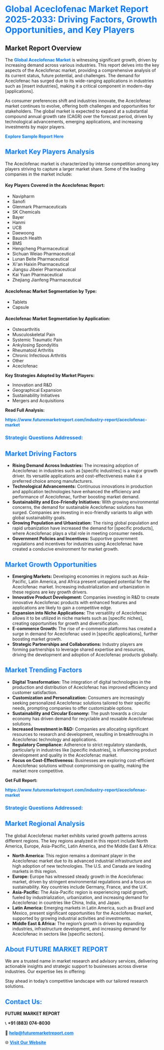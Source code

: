 <h1 style="color: #007BFF;">Global Aceclofenac Market Report 2025-2033: Driving Factors, Growth Opportunities, and Key Players</h1>

<section id="overview">
<h2>Market Report Overview</h2>
<p>The <a href="https://www.futuremarketreport.com/industry-report/aceclofenac-market" style="color: #007BFF; text-decoration: none;"><strong>Global Aceclofenac Market</strong></a> is witnessing significant growth, driven by increasing demand across various industries. This report delves into the key aspects of the Aceclofenac market, providing a comprehensive analysis of its current status, future potential, and challenges. The demand for Aceclofenac has surged due to its wide-ranging applications in industries such as [insert industries], making it a critical component in modern-day [applications].</p>
<p>As consumer preferences shift and industries innovate, the Aceclofenac market continues to evolve, offering both challenges and opportunities for stakeholders. The global market is expected to expand at a substantial compound annual growth rate (CAGR) over the forecast period, driven by technological advancements, emerging applications, and increasing investments by major players.</p>
</section>

<section id="overview">
<p><a href="https://www.futuremarketreport.com/request-sample/reportId=125559" style="color: #007BFF; text-decoration: none;"><strong>Explore Sample Report Here</strong></a></p>
</section>

<section id="key-players">
<h2 style="color: #007BFF;">Market Key Players Analysis</h2>
<p>The Aceclofenac market is characterized by intense competition among key players striving to capture a larger market share. Some of the leading companies in the market include:</p>
<h4>Key Players Covered in the Aceclofenac Report:</h4>
<ul><li>Navipharm</li><li>Sanofi</li><li>Glenmark Pharmaceuticals</li><li>SK Chemicals</li><li>Bayer</li><li>Hanmi</li><li>UCB</li><li>Daewoong</li><li>Bausch Health</li><li>BMS</li><li>Hengcheng Pharmaceutical</li><li>Sichuan Weiao Pharmaceutical</li><li>Lunan Beite Pharmaceutical</li><li>Xi&#039;an Haixin Pharmaceutical</li><li>Jiangsu Jibeier Pharmaceutical</li><li>Kai Yuan Pharmaceutical</li><li>Zhejiang Jianfeng Pharmaceutical</li></ul>
<h4>Aceclofenac Market Segmentation by Type:</h4>
<ul><li>Tablets</li><li>Capsule</li></ul>

<h4>Aceclofenac Market Segmentation by Application:</h4>
<ul><li>Osteoarthritis</li><li>Musculoskeletal Pain</li><li>Systemic Traumatic Pain</li><li>Ankylosing Spondylitis</li><li>Rheumatoid Arthritis</li><li>Chronic Infectious Arthritis</li><li>Other</li><li>Aceclofenac</li></ul>
<p><strong>Key Strategies Adopted by Market Players:</strong></p>
<ul>
<li>Innovation and R&D</li>
<li>Geographical Expansion</li>
<li>Sustainability Initiatives</li>
<li>Mergers and Acquisitions</li>
</ul>
</section>

<section>
<p><strong>Read Full Analysis: </strong></p><a href="https://www.futuremarketreport.com/industry-report/aceclofenac-market" style="color: #007BFF; text-decoration: none;"><strong>https://www.futuremarketreport.com/industry-report/aceclofenac-market</strong></a>
<h3 style="color: #007BFF;">Strategic Questions Addressed:</h3>
</section>

<section id="driving-factors">
<h2 style="color: #007BFF;">Market Driving Factors</h2>
<ul>
<li><strong>Rising Demand Across Industries:</strong> The increasing adoption of Aceclofenac in industries such as [specific industries] is a major growth driver. Its versatile applications and cost-effectiveness make it a preferred choice among manufacturers.</li>
<li><strong>Technological Advancements:</strong> Continuous innovations in production and application technologies have enhanced the efficiency and performance of Aceclofenac, further boosting market demand.</li>
<li><strong>Sustainability and Eco-Friendly Initiatives:</strong> With growing environmental concerns, the demand for sustainable Aceclofenac solutions has surged. Companies are investing in eco-friendly variants to align with global sustainability goals.</li>
<li><strong>Growing Population and Urbanization:</strong> The rising global population and rapid urbanization have increased the demand for [specific products], where Aceclofenac plays a vital role in meeting consumer needs.</li>
<li><strong>Government Policies and Incentives:</strong> Supportive government regulations and incentives for industries using Aceclofenac have created a conducive environment for market growth.</li>
</ul>
</section>

<section id="growth-opportunities">
<h2 style="color: #007BFF;">Market Growth Opportunities</h2>
<ul>
<li><strong>Emerging Markets:</strong> Developing economies in regions such as Asia-Pacific, Latin America, and Africa present untapped potential for the Aceclofenac market. Increasing industrialization and urbanization in these regions are key growth drivers.</li>
<li><strong>Innovative Product Development:</strong> Companies investing in R&D to create innovative Aceclofenac products with enhanced features and applications are likely to gain a competitive edge.</li>
<li><strong>Expansion into Niche Applications:</strong> The versatility of Aceclofenac allows it to be utilized in niche markets such as [specific niches], creating opportunities for growth and diversification.</li>
<li><strong>E-commerce Growth:</strong> The rise of e-commerce platforms has created a surge in demand for Aceclofenac used in [specific applications], further boosting market growth.</li>
<li><strong>Strategic Partnerships and Collaborations:</strong> Industry players are forming partnerships to leverage shared expertise and resources, driving the development and adoption of Aceclofenac products globally.</li>
</ul>
</section>

<section id="trending-factors">
<h2 style="color: #007BFF;">Market Trending Factors</h2>
<ul>
<li><strong>Digital Transformation:</strong> The integration of digital technologies in the production and distribution of Aceclofenac has improved efficiency and customer satisfaction.</li>
<li><strong>Customization and Personalization:</strong> Consumers are increasingly seeking personalized Aceclofenac solutions tailored to their specific needs, prompting companies to offer customizable options.</li>
<li><strong>Sustainability and Circular Economy:</strong> The push towards a circular economy has driven demand for recyclable and reusable Aceclofenac solutions.</li>
<li><strong>Increased Investment in R&D:</strong> Companies are allocating significant resources to research and development, resulting in breakthroughs in Aceclofenac technology and applications.</li>
<li><strong>Regulatory Compliance:</strong> Adherence to strict regulatory standards, particularly in industries like [specific industries], is influencing product development and quality in the Aceclofenac market.</li>
<li><strong>Focus on Cost-Effectiveness:</strong> Businesses are exploring cost-efficient Aceclofenac solutions without compromising on quality, making the market more competitive.</li>
</ul>
</section>

<section>
<p><strong>Get Full Report: </strong></p><a href="https://www.futuremarketreport.com/industry-report/aceclofenac-market" style="color: #007BFF; text-decoration: none;"><strong>https://www.futuremarketreport.com/industry-report/aceclofenac-market</strong></a>
<h3 style="color: #007BFF;">Strategic Questions Addressed:</h3>
</section>


<section id="regional-analysis">
<h2 style="color: #007BFF;">Market Regional Analysis</h2>
<p>The global Aceclofenac market exhibits varied growth patterns across different regions. The key regions analyzed in this report include North America, Europe, Asia-Pacific, Latin America, and the Middle East & Africa:</p>
<ul>
<li><strong>North America:</strong> This region remains a dominant player in the Aceclofenac market due to its advanced industrial infrastructure and high adoption of new technologies. The U.S. and Canada are leading markets in this region.</li>
<li><strong>Europe:</strong> Europe has witnessed steady growth in the Aceclofenac market, driven by stringent environmental regulations and a focus on sustainability. Key countries include Germany, France, and the U.K.</li>
<li><strong>Asia-Pacific:</strong> The Asia-Pacific region is experiencing rapid growth, fueled by industrialization, urbanization, and increasing demand for Aceclofenac in countries like China, India, and Japan.</li>
<li><strong>Latin America:</strong> Emerging markets in Latin America, such as Brazil and Mexico, present significant opportunities for the Aceclofenac market, supported by growing industrial activities and investments.</li>
<li><strong>Middle East & Africa:</strong> The region’s growth is driven by expanding industries, infrastructure development, and increasing demand for Aceclofenac in sectors like [specific sectors].</li>
</ul>
</section>

<footer>
<h2 style="color: #007BFF;">About FUTURE MARKET REPORT</h2>
<p>We are a trusted name in market research and advisory services, delivering actionable insights and strategic support to businesses across diverse industries. Our expertise lies in offering:</p>

<p>Stay ahead in today’s competitive landscape with our tailored research solutions.</p>

<h2 style="color: #007BFF;">Contact Us:</h2>
<p><strong>FUTURE MARKET REPORT</strong></p>
<p>📞 <strong>+91 (883) 074-8030</strong></p>
<p>📧 <strong><a href="mailto:help@futuremarketreport.com" style="color: #007BFF;">help@futuremarketreport.com</a></strong></p>
<p>🌐 <strong><a href="https://www.futuremarketreport.com/" style="color: #007BFF;">Visit Our Website</a></strong></p>
</footer>